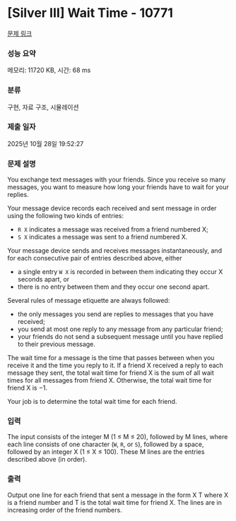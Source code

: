 # [Silver III] Wait Time - 10771 

[문제 링크](https://www.acmicpc.net/problem/10771) 

### 성능 요약

메모리: 11720 KB, 시간: 68 ms

### 분류

구현, 자료 구조, 시뮬레이션

### 제출 일자

2025년 10월 28일 19:52:27

### 문제 설명

<p>You exchange text messages with your friends. Since you receive so many messages, you want to measure how long your friends have to wait for your replies.</p>

<p>Your message device records each received and sent message in order using the following two kinds of entries:</p>

<ul>
	<li><code>R X</code> indicates a message was received from a friend numbered X;</li>
	<li><code>S X</code> indicates a message was sent to a friend numbered X.</li>
</ul>

<p>Your message device sends and receives messages instantaneously, and for each consecutive pair of entries described above, either</p>

<ul>
	<li>a single entry <code>W X</code> is recorded in between them indicating they occur X seconds apart, or</li>
	<li>there is no entry between them and they occur one second apart.</li>
</ul>

<p>Several rules of message etiquette are always followed:</p>

<ul>
	<li>the only messages you send are replies to messages that you have received;</li>
	<li>you send at most one reply to any message from any particular friend;</li>
	<li>your friends do not send a subsequent message until you have replied to their previous message.</li>
</ul>

<p>The wait time for a message is the time that passes between when you receive it and the time you reply to it. If a friend X received a reply to each message they sent, the total wait time for friend X is the sum of all wait times for all messages from friend X. Otherwise, the total wait time for friend X is −1.</p>

<p>Your job is to determine the total wait time for each friend.</p>

### 입력 

 <p>The input consists of the integer M (1 ≤ M ≤ 20), followed by M lines, where each line consists of one character (<code>W</code>, <code>R</code>, or <code>S</code>), followed by a space, followed by an integer X (1 ≤ X ≤ 100). These M lines are the entries described above (in order).</p>

### 출력 

 <p>Output one line for each friend that sent a message in the form X T where X is a friend number and T is the total wait time for friend X. The lines are in increasing order of the friend numbers.</p>

